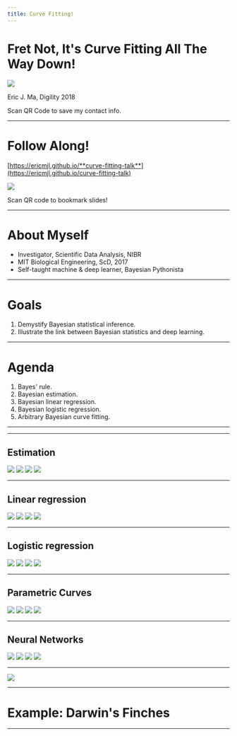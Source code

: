 ```yaml
---
title: Curve Fitting!
---
```


# Fret Not, It's Curve Fitting All The Way Down!

![](./static/images/ericmjl.png) <!-- .element: width="250px" align="left" -->

Eric J. Ma, Digility 2018 <!-- .element: align="right" -->

Scan QR Code to save my contact info. <!-- .element: align="right" -->

---

# Follow Along!

[https://ericmjl.github.io/**curve-fitting-talk**](https://ericmjl.github.io/curve-fitting-talk)

![](./static/images/talk.png) <!-- .element: width="250px" -->

Scan QR code to bookmark slides!

---

# About Myself

- Investigator, Scientific Data Analysis, NIBR <!-- .element: class="fragment" -->
- MIT Biological Engineering, ScD, 2017 <!-- .element: class="fragment" -->
- Self-taught machine & deep learner, Bayesian Pythonista <!-- .element: class="fragment" -->

---

# Goals

1. Demystify Bayesian statistical inference. <!-- .element: class="fragment" -->
1. Illustrate the link between Bayesian statistics and deep learning. <!-- .element: class="fragment" -->

----

# Agenda

1. Bayes' rule. <!-- .element: class="fragment" -->
1. Bayesian estimation. <!-- .element: class="fragment" -->
1. Bayesian linear regression. <!-- .element: class="fragment" -->
1. Bayesian logistic regression. <!-- .element: class="fragment" -->
1. Arbitrary Bayesian curve fitting. <!-- .element: class="fragment" -->

---

<!-- .slide: data-background="static/images/bayes-rule-neon-sign.jpg" -->

---

## Estimation

![](./static/images/framework/estimation/data.png) <!-- .element width="20%" class="fragment"-->
![](./static/images/framework/estimation/point.png) <!-- .element width="20%"  class="fragment"-->
![](./static/images/framework/estimation/distribution.png) <!-- .element width="20%"  class="fragment"-->
![](./static/images/framework/estimation/hierarchical.png) <!-- .element width="20%"  class="fragment"-->

----

## Linear regression

![](./static/images/framework/linreg/data.png) <!-- .element width="20%" class="fragment"-->
![](./static/images/framework/linreg/point.png) <!-- .element width="20%"  class="fragment"-->
![](./static/images/framework/linreg/distribution.png) <!-- .element width="20%"  class="fragment"-->
![](./static/images/framework/linreg/hierarchical.png) <!-- .element width="20%"  class="fragment"-->

----

## Logistic regression

![](./static/images/framework/logreg/data.png) <!-- .element width="20%" class="fragment"-->
![](./static/images/framework/logreg/point.png) <!-- .element width="20%"  class="fragment"-->
![](./static/images/framework/logreg/distribution.png) <!-- .element width="20%"  class="fragment"-->
![](./static/images/framework/logreg/hierarchical.png) <!-- .element width="20%"  class="fragment"-->

----

## Parametric Curves

![](./static/images/framework/curves/data.png) <!-- .element width="20%" class="fragment"-->
![](./static/images/framework/curves/point.png) <!-- .element width="20%"  class="fragment"-->
![](./static/images/framework/curves/distribution.png) <!-- .element width="20%"  class="fragment"-->
![](./static/images/framework/curves/hierarchical.png) <!-- .element width="20%"  class="fragment"-->

----

## Neural Networks

![](./static/images/framework/nn/data.png) <!-- .element width="20%" class="fragment"-->
![](./static/images/framework/nn/point.png) <!-- .element width="20%"  class="fragment"-->
![](./static/images/framework/nn/distribution.png) <!-- .element width="20%"  class="fragment"-->
![](./static/images/framework/nn/hierarchical.png) <!-- .element width="20%"  class="fragment"-->

----

![](./static/images/bayesian-framework.png) <!-- .element width="63%"-->

---

# Example: Darwin's Finches

<!-- Core idea: we have darwin's finches, use Bayesian hierarchical modelling to write a model that estimates Finch beak dimensions (both wing and beak), and then use QR codes to display this information. -->

---

